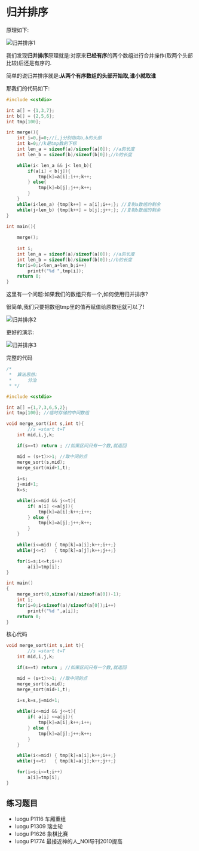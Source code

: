 # 归并排序


原理如下:

![归并排序1](./归并排序.png)

我们发现**归并排序**原理就是:对原来**已经有序**的两个数组进行合并操作(取两个头部比较)后还是有序的.

简单的说归并排序就是:**从两个有序数组的头部开始取,谁小就取谁**

那我们的代码如下:

```c
#include <cstdio>

int a[] = {1,3,7};
int b[] = {2,5,6};
int tmp[100];

int merge(){
    int i=0,j=0;//i,j分别指向a,b的头部
    int k=0;//k是tmp数的下标
    int len_a = sizeof(a)/sizeof(a[0]); //a的长度
    int len_b = sizeof(b)/sizeof(b[0]);//b的长度

    while(i< len_a && j< len_b){
        if(a[i] < b[j]){
            tmp[k]=a[i];i++;k++;
        } else{
            tmp[k]=b[j];j++;k++;
        }
    }
    while(i<len_a) {tmp[k++] = a[i];i++;}; //复制a数组的剩余
    while(j<len_b) {tmp[k++] = b[j];j++;}; //复制b数组的剩余
}

int main(){
    
    merge();
    
    int i;
    int len_a = sizeof(a)/sizeof(a[0]); //a的长度
    int len_b = sizeof(b)/sizeof(b[0]);//b的长度
    for(i=0;i<len_a+len_b;i++)
        printf("%d ",tmp[i]);
    return 0;
}
```


这里有一个问题:如果我们的数组只有一个,如何使用归并排序?

很简单,我们只要把数组tmp里的值再赋值给原数组就可以了!

![归并排序2](./归并排序2.png)


更好的演示:

![归并排序3](./MergeSort.jpg)


完整的代码

```c
/* 
 *  算法思想:
 *      分治
 * */

#include <cstdio>

int a[] ={1,7,3,6,5,2};
int tmp[100]; //临时存储的中间数组

void merge_sort(int s,int t){
        //s =start t=T
    int mid,i,j,k;

    if(s==t) return ; //如果区间只有一个数,就返回

    mid = (s+t)>>1; //取中间的点
    merge_sort(s,mid);
    merge_sort(mid+1,t);
    
    i=s;
    j=mid+1;
    k=s;

    while(i<=mid && j<=t){
        if( a[i] <=a[j]){
            tmp[k]=a[i];k++;i++;
        } else {
            tmp[k]=a[j];j++;k++;
        }
    }

    while(i<=mid) { tmp[k]=a[i];k++;i++;}
    while(j<=t)   { tmp[k]=a[j];k++;j++;}

    for(i=s;i<=t;i++)
        a[i]=tmp[i];
}

int main()
{
    merge_sort(0,sizeof(a)/sizeof(a[0])-1);
    int i;
    for(i=0;i<sizeof(a)/sizeof(a[0]);i++)
        printf("%d ",a[i]);
    return 0;
}
```

核心代码
<!-- template start -->
```c
void merge_sort(int s,int t){
        //s =start t=T
    int mid,i,j,k;

    if(s==t) return ; //如果区间只有一个数,就返回

    mid = (s+t)>>1; //取中间的点
    merge_sort(s,mid);
    merge_sort(mid+1,t);
    
    i=s,k=s,j=mid+1;

    while(i<=mid && j<=t){
        if( a[i] <=a[j]){
            tmp[k]=a[i];k++;i++;
        } else {
            tmp[k]=a[j];j++;k++;
        }
    }

    while(i<=mid) { tmp[k]=a[i];k++;i++;}
    while(j<=t)   { tmp[k]=a[j];k++;j++;}

    for(i=s;i<=t;i++)
        a[i]=tmp[i];
}
```
<!-- template end -->

## 练习题目

 - luogu P1116 车厢重组
 - luogu P1309 瑞士轮 
 - luogu P1626 象棋比赛 
 - luogu P1774 最接近神的人_NOI导刊2010提高
